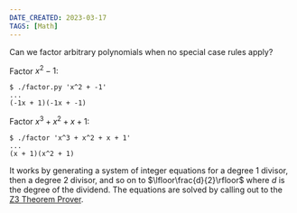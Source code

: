 ```yaml
---
DATE_CREATED: 2023-03-17
TAGS: [Math]
---
```


Can we factor arbitrary polynomials when no special case rules apply?

Factor $x^2 - 1$:

```
$ ./factor.py 'x^2 + -1'
...
(-1x + 1)(-1x + -1)
```

Factor $x^3 + x^2 + x + 1$:

```
$ ./factor 'x^3 + x^2 + x + 1'
...
(x + 1)(x^2 + 1)
```

It works by generating a system of integer equations for a degree 1 divisor, then a degree 2 divisor, and so on to $\lfloor\frac{d}{2}\rfloor$ where $d$ is the degree of the dividend. The equations are solved by calling out to the [Z3 Theorem Prover](https://en.wikipedia.org/wiki/Z3_Theorem_Prover).
